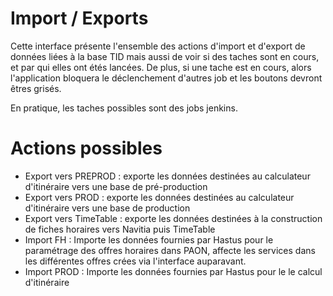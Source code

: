 # Import / Exports

Cette interface présente l'ensemble des actions d'import et d'export de données
liées à la base TID mais aussi de voir si des taches sont en cours, et par qui
elles ont étés lancées.
De plus, si une tache est en cours, alors l'application bloquera le déclenchement
d'autres job et les boutons devront êtres grisés.

En pratique, les taches possibles sont des jobs jenkins.

# Actions possibles

* Export vers PREPROD : exporte les données destinées au calculateur d'itinéraire vers une base de pré-production
* Export vers PROD  : exporte les données destinées au calculateur d'itinéraire vers une base de production
* Export vers TimeTable : exporte les données destinées à la construction de fiches horaires vers Navitia puis TimeTable
* Import FH : Importe les données fournies par Hastus pour le paramétrage des offres horaires dans PAON, affecte les services dans les différentes offres crées via l'interface auparavant.
* Import PROD : Importe les données fournies par Hastus pour le le calcul d'itinéraire

